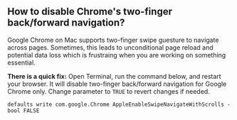 
## How to disable Chrome's two-finger back/forward navigation?

Google Chrome on Mac supports two-finger swipe guesture to navigate across pages.
Sometimes, this leads to unconditional page reload and potential data loss which is
frustraing when you are working on something essential.

**There is a quick fix:** Open Terminal, run the command below, and restart your browser.
It will disable two-finger back/forward navigation for Google Chrome only.
Change parameter to `TRUE` to revert changes if needed.

```
defaults write com.google.Chrome AppleEnableSwipeNavigateWithScrolls -bool FALSE
```
